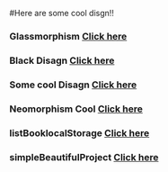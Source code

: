 #Here are some cool disgn!!

### Glassmorphism <a href="https://umarovsafarbek.github.io/simplProjectsFrontend/glassMorphism/index.html">Click here</a>
### Black Disagn <a href="https://umarovsafarbek.github.io/simplProjectsFrontend/cssTest/index.html">Click here</a>
### Some cool Disagn <a href="https://umarovsafarbek.github.io/simplProjectsFrontend/design1/index.html">Click here</a>
### Neomorphism Cool <a href="https://umarovsafarbek.github.io/simplProjectsFrontend/neuMotphism/index.html">Click here</a>
### listBooklocalStorage <a href="https://umarovsafarbek.github.io/simplProjectsFrontend/listBooklocalStorage/index.html">Click here</a>
### simpleBeautifulProject <a href="https://umarovsafarbek.github.io/simplProjectsFrontend/simpleBeautifulProject/index.html">Click here</a>
